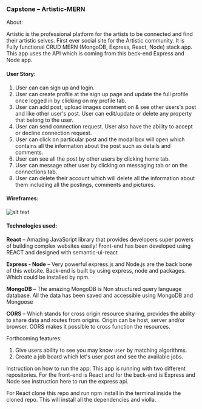 ### Capstone – Artistic-MERN

About:

Artistic is the professional platform for the artists to be connected and find their artistic selves. First ever social site for the Artistic community. It is Fully functional CRUD MERN (MongoDB, Express, React, Node) stack app. This app uses the API which is coming from this beck-end Express and Node app.

#### User Story:
1. User can can sign up and login.
2. User can create profile at the sign up page and update the full profile once logged in by clicking on my profile tab.
4. User can add post, upload images comment on & see other users's post and like other user's post. User can edit/update or delete any property that belong to the user.
5. User can send connection request. User also have the ability to accept or decline connection request.
6. User can click on particular post and the modal box will open which contains all the information about the post such as details and comments.
7. User can see all the post by other users by clicking home tab.
8. User can message other user by clicking on messaging tab or on the connections tab.
9. User can delete their account which will delete all the information about them including all the postings, comments and pictures.

#### Wireframes:
![alt text](https://i.imgur.com/RZgoZEa.png)

#### Technologies used:
**React** – Amazing JavaScript library that provides developers super powers of building complex websites easily! Front-end has been developed using REACT and designed with semantic-ui-react

**Express - Node** – Very powerful express.js and Node.js are the back bone of this website. Back-end is built by using express, node and packages. Which could be installed by npm.

__MongoDB__ – The amazing MongoDB is Non structured query language database. All the data has been saved and accessible using MongoDB and Mongoose

__CORS__ – Which stands for cross origin resource sharing, provides the ability to share data and routes from origins. Origin can be host, server and/or browser. CORS makes it possible to cross function the resources.

Forthcoming features:
1. Give users ability to see  you may know ```User``` by matching algorithms.
2. Create a job board which let's user post and see the available jobs.

Instruction on how to run the app:
This app is running with two different repositories. For the front-end is React and for the back-end is Express and Node see instruction here to run the express api.

For React clone this repo and run npm install in the terminal inside the cloned repo. This will install all the dependencies and violla.
